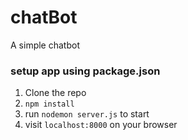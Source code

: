 # chatBot
A simple chatbot 

### setup app using package.json
1. Clone the repo
2. `npm install`
3. 	run `nodemon server.js` to start
4. visit `localhost:8000` on your browser

